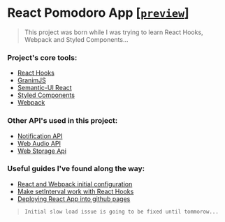 # React Pomodoro App [[`preview`]](https://genesis-algorithms.github.io/react-pomodoro/)
> This project was born while I was trying to learn React Hooks, Webpack and Styled Components...

### Project's core tools:
* [React Hooks](https://reactjs.org/docs/hooks-intro.html)
* [GranimJS](https://sarcadass.github.io/granim.js/)
* [Semantic-UI React](https://react.semantic-ui.com/)
* [Styled Components](https://www.styled-components.com/docs/basics)
* [Webpack](https://webpack.js.org/concepts/)

### **Other API's used in this project:**
* [Notification API](https://developer.mozilla.org/en-US/docs/Web/API/Notifications_API/Using_the_Notifications_API)
* [Web Audio API](https://developer.mozilla.org/en-US/docs/Web/API/Web_Audio_API/Using_Web_Audio_API)
* [Web Storage Api](https://developer.mozilla.org/en-US/docs/Web/API/Web_Storage_API/Using_the_Web_Storage_API)

### Useful guides I've found along the way:
* [React and Webpack initial configuration](https://blog.usejournal.com/creating-a-react-app-from-scratch-f3c693b84658)
* [Make setInterval work with React Hooks](https://overreacted.io/making-setinterval-declarative-with-react-hooks/)
* [Deploying React App into github pages](https://reactgo.com/deploy-react-app-github-pages/)

> `Initial slow load issue is going to be fixed until tommorow...`